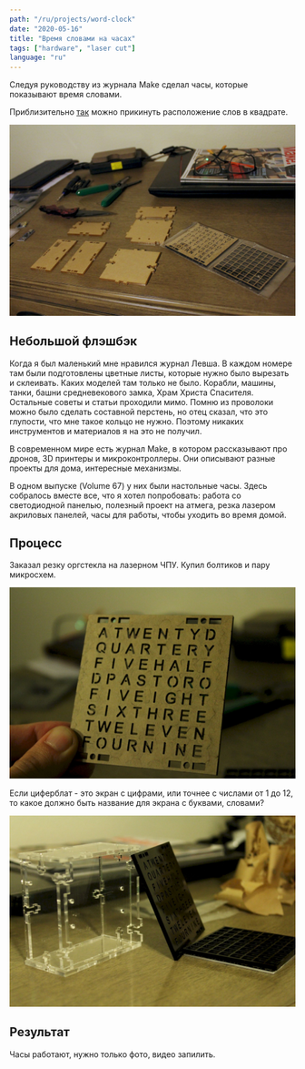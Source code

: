 ```yaml
---
path: "/ru/projects/word-clock"
date: "2020-05-16"
title: "Время словами на часах"
tags: ["hardware", "laser cut"]
language: "ru"
---
```


Следуя руководству из журнала Make сделал часы, которые показывают время словами.

Приблизительно [так](https://repl.it/@stakanmartini/WordClock#main.cpp) можно прикинуть расположение слов в квадрате.

![Нарезаный акрил](./word-clock-1.jpg)

## Небольшой флэшбэк

Когда я был маленький мне нравился журнал Левша. В каждом номере там были подготовлены цветные листы, которые нужно было вырезать и склеивать. Каких моделей там только не было. Корабли, машины, танки, башни средневекового замка, Храм Христа Спасителя. Остальные советы и статьи проходили мимо. Помню из проволоки можно было сделать составной перстень, но отец сказал, что это глупости, что мне такое кольцо не нужно. Поэтому никаких инструментов и материалов я на это не получил.

В современном мире есть журнал Make, в котором рассказывают про дронов, 3D принтеры и микроконтроллеры. Они описывают разные проекты для дома, интересные механизмы.

В одном выпуске (Volume 67) у них были настольные часы. Здесь собралось вместе все, что я хотел попробовать: работа со светодиодной панелью, полезный проект на атмега, резка лазером акриловых панелей, часы для работы, чтобы уходить во время домой.

## Процесс

Заказал резку оргстекла на лазерном ЧПУ. Купил болтиков и пару микросхем.

![Еще не распакованный буквоблат](./word-clock-2.jpg)

Если циферблат - это экран с цифрами, или точнее с числами от 1 до 12, то какое должно быть название для экрана с буквами, словами?

![Корпус собран](./word-clock-3.jpg)

## Результат

Часы работают, нужно только фото, видео запилить.